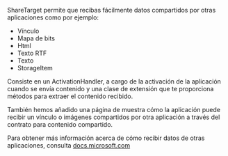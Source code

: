 ﻿ShareTarget permite que recibas fácilmente datos compartidos por otras aplicaciones como por ejemplo:

  * Vínculo
  * Mapa de bits
  * Html
  * Texto RTF
  * Texto
  * StorageItem

Consiste en un ActivationHandler, a cargo de la activación de la aplicación cuando se envía contenido y una clase de extensión que te proporciona métodos para extraer el contenido recibido.

También hemos añadido una página de muestra cómo la aplicación puede recibir un vínculo o imágenes compartidos por otra aplicación a través del contrato para contenido compartido.

Para obtener más información acerca de cómo recibir datos de otras aplicaciones, consulta [docs.microsoft.com](https://docs.microsoft.com/windows/uwp/app-to-app/receive-data)